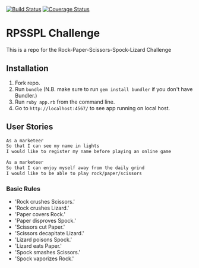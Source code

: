 [![Build Status](https://travis-ci.org/Alex-Swann/rps-challenge.svg?branch=master)](https://travis-ci.org/Alex-Swann/rps-challenge)  [![Coverage Status](https://coveralls.io/repos/github/Alex-Swann/rps-challenge/badge.svg?branch=master)](https://coveralls.io/github/Alex-Swann/rps-challenge?branch=master)

# RPSSPL Challenge

This is a repo for the Rock-Paper-Scissors-Spock-Lizard Challenge

## Installation

  1. Fork repo.
  2. Run `bundle` (N.B. make sure to run `gem install bundler` if you don't have Bundler.)
  3. Run `ruby app.rb` from the command line.
  4. Go to `http://localhost:4567/` to see app running on local host.

## User Stories
```sh
As a marketeer
So that I can see my name in lights
I would like to register my name before playing an online game

As a marketeer
So that I can enjoy myself away from the daily grind
I would like to be able to play rock/paper/scissors
```

### Basic Rules

  - 'Rock crushes Scissors.'
  - 'Rock crushes Lizard.'
  - 'Paper covers Rock.'
  - 'Paper disproves Spock.'
  - 'Scissors cut Paper.'
  - 'Scissors decapitate Lizard.'
  - 'Lizard poisons Spock.'
  - 'Lizard eats Paper.'
  - 'Spock smashes Scissors.'
  - 'Spock vaporizes Rock.'

